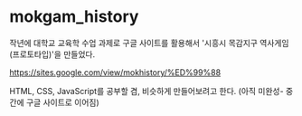 # mokgam_history
작년에 대학교 교육학 수업 과제로 구글 사이트를 활용해서 '시흥시 목감지구 역사게임(프로토타입)'을 만들었다.

https://sites.google.com/view/mokhistory/%ED%99%88

HTML, CSS, JavaScript를 공부할 겸, 비슷하게 만들어보려고 한다.
(아직 미완성- 중간에 구글 사이트로 이어짐)

